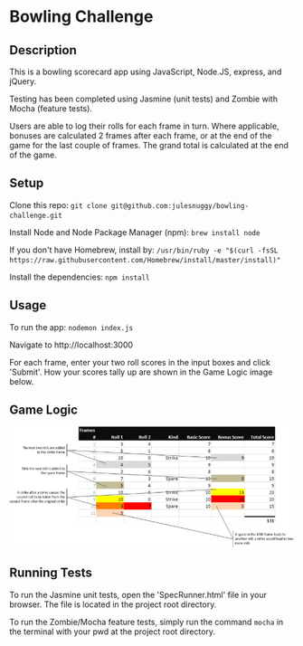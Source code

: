 Bowling Challenge
=================

## Description
This is a bowling scorecard app using JavaScript, Node.JS, express, and jQuery.

Testing has been completed using Jasmine (unit tests) and Zombie with Mocha (feature tests).

Users are able to log their rolls for each frame in turn. Where applicable, bonuses are calculated 2 frames after each frame, or at the end of the game for the last couple of frames. The grand total is calculated at the end of the game.

## Setup
Clone this repo:
`git clone git@github.com:julesnuggy/bowling-challenge.git`

Install Node and Node Package Manager (npm):
`brew install node`

If you don't have Homebrew, install by:
`/usr/bin/ruby -e "$(curl -fsSL https://raw.githubusercontent.com/Homebrew/install/master/install)"`

Install the dependencies:
`npm install`

## Usage
To run the app:
`nodemon index.js`

Navigate to http://localhost:3000

For each frame, enter your two roll scores in the input boxes and click 'Submit'. How your scores tally up are shown in the Game Logic image below.

## Game Logic
![Bowling Logic Chart](/public/images/bowling_logic.png)

## Running Tests
To run the Jasmine unit tests, open the 'SpecRunner.html' file in your browser. The file is located in the project root directory.

To run the Zombie/Mocha feature tests, simply run the command `mocha` in the terminal with your pwd at the project root directory.
